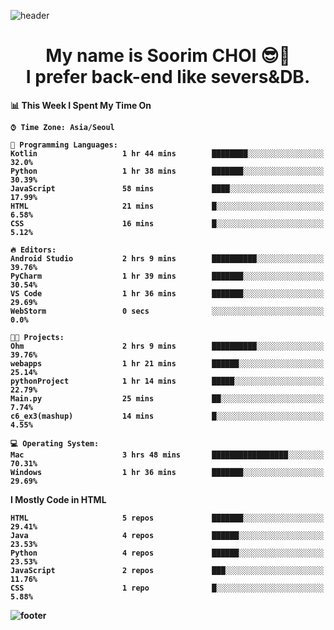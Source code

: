 <!--
**sxxrxm/sxxrxm** is a ✨ _special_ ✨ repository because its `README.md` (this file) appears on your GitHub profile.
-->
![header](https://capsule-render.vercel.app/api?type=Waving&color=gradient&height=300&section=header&text=Soorim%20CHOI&fontSize=90&animation=twinkling&fontAlignY=40)
<h1 align="center">
  My name is <b>Soorim CHOI<b> 😎👋
  <br>
  I prefer back-end like severs&DB.
</h1>
  
<!--START_SECTION:waka-->
📊 **This Week I Spent My Time On** 

```text
⌚︎ Time Zone: Asia/Seoul

💬 Programming Languages: 
Kotlin                   1 hr 44 mins        ████████░░░░░░░░░░░░░░░░░   32.0% 
Python                   1 hr 38 mins        ███████░░░░░░░░░░░░░░░░░░   30.39% 
JavaScript               58 mins             ████░░░░░░░░░░░░░░░░░░░░░   17.99% 
HTML                     21 mins             █░░░░░░░░░░░░░░░░░░░░░░░░   6.58% 
CSS                      16 mins             █░░░░░░░░░░░░░░░░░░░░░░░░   5.12%

🔥 Editors: 
Android Studio           2 hrs 9 mins        ██████████░░░░░░░░░░░░░░░   39.76% 
PyCharm                  1 hr 39 mins        ███████░░░░░░░░░░░░░░░░░░   30.54% 
VS Code                  1 hr 36 mins        ███████░░░░░░░░░░░░░░░░░░   29.69% 
WebStorm                 0 secs              ░░░░░░░░░░░░░░░░░░░░░░░░░   0.0%

🐱‍💻 Projects: 
Ohm                      2 hrs 9 mins        ██████████░░░░░░░░░░░░░░░   39.76% 
webapps                  1 hr 21 mins        ██████░░░░░░░░░░░░░░░░░░░   25.14% 
pythonProject            1 hr 14 mins        █████░░░░░░░░░░░░░░░░░░░░   22.79% 
Main.py                  25 mins             ██░░░░░░░░░░░░░░░░░░░░░░░   7.74% 
c6_ex3(mashup)           14 mins             █░░░░░░░░░░░░░░░░░░░░░░░░   4.55%

💻 Operating System: 
Mac                      3 hrs 48 mins       █████████████████░░░░░░░░   70.31% 
Windows                  1 hr 36 mins        ███████░░░░░░░░░░░░░░░░░░   29.69%

```

**I Mostly Code in HTML** 

```text
HTML                     5 repos             ███████░░░░░░░░░░░░░░░░░░   29.41% 
Java                     4 repos             ██████░░░░░░░░░░░░░░░░░░░   23.53% 
Python                   4 repos             ██████░░░░░░░░░░░░░░░░░░░   23.53% 
JavaScript               2 repos             ███░░░░░░░░░░░░░░░░░░░░░░   11.76% 
CSS                      1 repo              █░░░░░░░░░░░░░░░░░░░░░░░░   5.88%

```



<!--END_SECTION:waka-->


![footer](https://capsule-render.vercel.app/api?type=Waving&section=footer&color=gradient&height=300)
